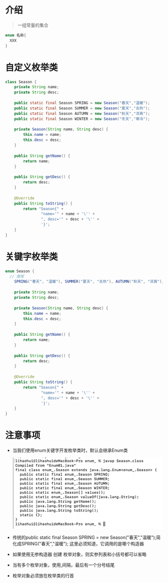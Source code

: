 # 介绍

> 一组常量的集合

```java
enum 名称{
  XXX
}
```



# 自定义枚举类

```java
class Season {
    private String name;
    private String desc;

    public static final Season SPRING = new Season("春天","温暖");
    public static final Season SUMMER = new Season("夏天","炎热");
    public static final Season AUTUMN = new Season("秋天","凉爽");
    public static final Season WINTER = new Season("冬天","寒冷");

    private Season(String name, String desc) {
        this.name = name;
        this.desc = desc;
    }

    public String getName() {
        return name;
    }

    public String getDesc() {
        return desc;
    }

    @Override
    public String toString() {
        return "Season{" +
                "name='" + name + '\'' +
                ", desc='" + desc + '\'' +
                '}';
    }
}
```



# 关键字枚举类

```java
enum Season {
  // 简写
    SPRING("春天", "温暖"), SUMMER("夏天", "炎热"), AUTUMN("秋天", "凉爽"), WINTER("冬天", "寒冷");

    private String name;
    private String desc;

    private Season(String name, String desc) {
        this.name = name;
        this.desc = desc;
    }

    public String getName() {
        return name;
    }

    public String getDesc() {
        return desc;
    }

    @Override
    public String toString() {
        return "Season{" +
                "name='" + name + '\'' +
                ", desc='" + desc + '\'' +
                '}';
    }
}
```



# 注意事项

* 当我们使用enum关键字开发枚举类时，默认会继承Enum类

  ![javap 枚举类](../图片/枚举/enum01.png)

* 传统的public static final Season SPRING = new Season("春天","温暖");简化成SPRING("春天","温暖"); 这里必须知道，它调用的是哪个构造器
* 如果使用无参构造器 创建 枚举对象，则实参列表和小括号都可以省略
* 当有多个枚举对象，使用,间隔，最后有一个分号结尾
* 枚举对象必须放在枚举类的行首